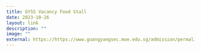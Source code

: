 ```yaml
---
title: GYSS Vacancy Food Stall
date: 2023-10-26
layout: link
description: ""
image: ""
external: https://https://www.guangyangsec.moe.edu.sg/admission/permalink/
---
```

